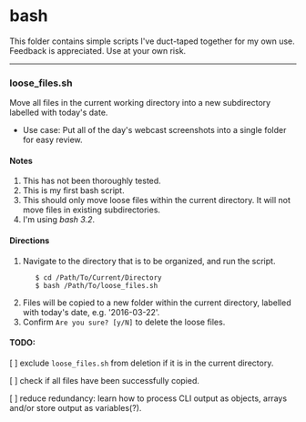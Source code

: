 # bash

This folder contains simple scripts I've duct-taped together for my own use.  
Feedback is appreciated. Use at your own risk.
___
### loose_files.sh
Move all files in the current working directory into a new subdirectory labelled with today's date.
+ Use case: Put all of the day's webcast screenshots into a single folder for easy review.

#### Notes
1. This has not been thoroughly tested.
2. This is my first bash script.
3. This should only move loose files within the current directory. It will not move files in existing subdirectories.
4. I'm using *bash 3.2*.

#### Directions
1. Navigate to the directory that is to be organized, and run the script.
     ```
        $ cd /Path/To/Current/Directory
        $ bash /Path/To/loose_files.sh
    ```
2. Files will be copied to a new folder within the current directory, labelled with today's date, e.g. '2016-03-22'.
3. Confirm `Are you sure? [y/N]` to delete the loose files.

#### TODO:
[ ] exclude `loose_files.sh` from deletion if it is in the current directory.

[ ] check if all files have been successfully copied.

[ ] reduce redundancy: learn how to process CLI output as objects, arrays and/or store output as variables(?).
